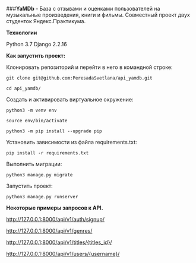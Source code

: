 ###**YaMDb** - База с отзывами и оценками пользователей на музыкальные произведения, книги и фильмы. Совместный проект двух студенток Яндекс.Практикума.


**Технологии**

Python 3.7 Django 2.2.16


**Как запустить проект:**

Клонировать репозиторий и перейти в него в командной строке:
```
git clone git@github.com:PeresadaSvetlana/api_yamdb.git
```

```
cd api_yamdb/
```

Cоздать и активировать виртуальное окружение:

```
python3 -m venv env
```

```
source env/bin/activate
```
```
python3 -m pip install --upgrade pip
```

Установить зависимости из файла requirements.txt:

```
pip install -r requirements.txt
```

Выполнить миграции:

```
python3 manage.py migrate
```

Запустить проект:

```
python3 manage.py runserver
```

**Некоторые примеры запросов к API.**

http://127.0.0.1:8000/api/v1/auth/signup/

http://127.0.0.1:8000/api/v1/genres/

http://127.0.0.1:8000/api/v1/titles/{titles_id}/

http://127.0.0.1:8000/api/v1/users/{username}/

